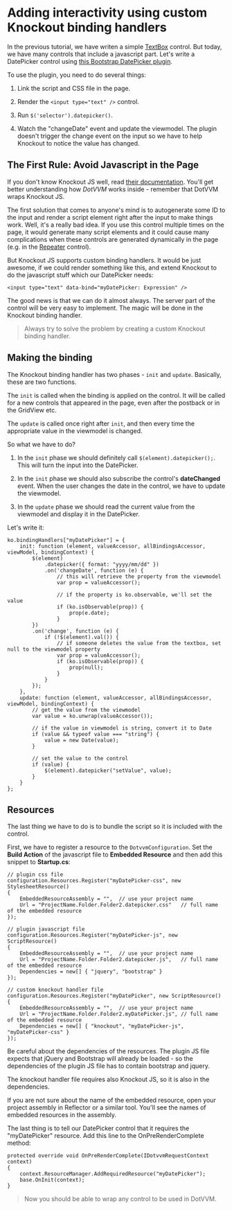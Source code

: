 # Adding interactivity using custom Knockout binding handlers

In the previous tutorial, we have writen a simple [TextBox](/docs/controls/builtin/TextBox/{branch}) control. But today, we have many controls that include a javascript part.
Let's write a DatePicker control using [this Bootstrap DatePicker plugin](http://www.eyecon.ro/bootstrap-datepicker).

To use the plugin, you need to do several things:

1. Link the script and CSS file in the page.

2. Render the `<input type="text" />` control.

3. Run `$('selector').datepicker()`.

4. Watch the "changeDate" event and update the viewmodel. The plugin doesn't trigger the change event on the input so we have to help Knockout to notice the value has changed.


## The First Rule: Avoid Javascript in the Page

If you don't know Knockout JS well, read [their documentation](http://knockoutjs.com/documentation/introduction.html). You'll get better understanding how *DotVVM* 
works inside - remember that DotVVM wraps Knockout JS.

The first solution that comes to anyone's mind is to autogenerate some ID to the input and render a script element right after the input to make things work. 
Well, it's a really bad idea. If you use this control multiple times on the page, it would generate many script elements and it could cause many complications when these
controls are generated dynamically in the page (e.g. in the [Repeater](/docs/controls/builtin/Repeater/{branch}) control).

But Knockout JS supports custom binding handlers. It would be just awesome, if we could render something like this, and extend Knockout to do the javascript stuff 
which our DatePicker needs:

```DOTHTML
<input type="text" data-bind="myDatePicker: Expression" />
```

The good news is that we can do it almost always. The server part of the control will be very easy to implement. The magic will be done in the Knockout binding handler. 

> Always try to solve the problem by creating a custom Knockout binding handler.



## Making the binding

The Knockout binding handler has two phases - `init` and `update`. Basically, these are two functions.

The `init` is called when the binding is applied on the control. It will be called for a new controls that appeared in the page, even after the postback or in the GridView etc.

The `update` is called once right after `init`, and then every time the appropriate value in the viewmodel is changed.

So what we have to do?

1. In the `init` phase we should definitely call `$(element).datepicker();`. This will turn the input into the DatePicker.

2. In the `init` phase we should also subscribe the control's **dateChanged** event. When the user changes the date in the control, we have to update the viewmodel.

3. In the `update` phase we should read the current value from the viewmodel and display it in the DatePicker.

Let's write it:

```CSHARP
ko.bindingHandlers["myDatePicker"] = {
    init: function (element, valueAccessor, allBindingsAccessor, viewModel, bindingContext) {
        $(element)
            .datepicker({ format: "yyyy/mm/dd" })
            .on('changeDate', function (e) {
                // this will retrieve the property from the viewmodel
                var prop = valueAccessor();        
                
                // if the property is ko.observable, we'll set the value
                if (ko.isObservable(prop)) {    
                    prop(e.date);
                }
        })        
        .on('change', function (e) {            
            if (!$(element).val()) {
                // if someone deletes the value from the textbox, set null to the viewmodel property
                var prop = valueAccessor();
                if (ko.isObservable(prop)) {                    
                    prop(null);
                }
            }
        });
    },
    update: function (element, valueAccessor, allBindingsAccessor, viewModel, bindingContext) {
        // get the value from the viewmodel
        var value = ko.unwrap(valueAccessor());
        
        // if the value in viewmodel is string, convert it to Date
        if (value && typeof value === "string") {
            value = new Date(value);
        }
        
        // set the value to the control
        if (value) {
            $(element).datepicker("setValue", value);
        }
    }
};
```

## Resources

The last thing we have to do is to bundle the script so it is included with the control.

First, we have to register a resource to the `DotvvmConfiguration`. Set the **Build Action** of the javascript file
to **Embedded Resource** and then add this snippet to **Startup.cs**:

```CSHARP
// plugin css file
configuration.Resources.Register("myDatePicker-css", new StylesheetResource()
{
	EmbeddedResourceAssembly = "",	// use your project name
	Url = "ProjectName.Folder.Folder2.datepicker.css"	// full name of the embedded resource 
});

// plugin javascript file
configuration.Resources.Register("myDatePicker-js", new ScriptResource()
{
	EmbeddedResourceAssembly = "",	// use your project name
	Url = "ProjectName.Folder.Folder2.datepicker.js",	// full name of the embedded resource 
	Dependencies = new[] { "jquery", "bootstrap" }
});

// custom knockout handler file
configuration.Resources.Register("myDatePicker", new ScriptResource()
{
	EmbeddedResourceAssembly = "",	// use your project name
	Url = "ProjectName.Folder.Folder2.myDatePicker.js",	// full name of the embedded resource 
	Dependencies = new[] { "knockout", "myDatePicker-js", "myDatePicker-css" }
});
```

Be careful about the dependencies of the resources. The plugin JS file expects that jQuery and Bootstrap will already
be loaded - so the dependencies of the plugin JS file has to contain bootstrap and jquery.

The knockout handler file requires also Knockout JS, so it is also in the dependencies.

If you are not sure about the name of the embedded resource, open your project assembly in Reflector or a similar tool.
You'll see the names of embedded resources in the assembly.

The last thing is to tell our DatePicker control that it requires the "myDatePicker" resource. Add this line to the OnPreRenderComplete method:

```CSHARP
protected override void OnPreRenderComplete(IDotvvmRequestContext context)
{
    context.ResourceManager.AddRequiredResource("myDatePicker");
    base.OnInit(context);
}
```

> Now you should be able to wrap any control to be used in DotVVM.





